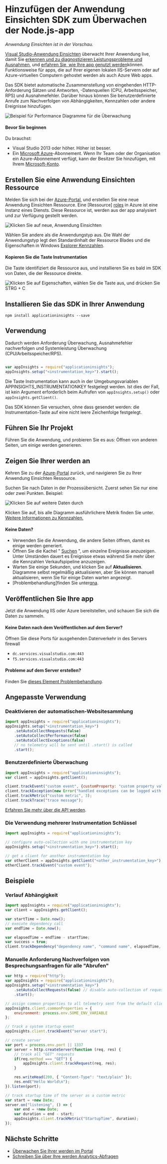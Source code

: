 <properties
    pageTitle="Hinzufügen der Anwendung Einsichten SDK zum Überwachen der app Node.js | Microsoft Azure"
    description="Verwendung, Verfügbarkeit und Leistung von Ihrem lokalen oder Microsoft Azure-Webanwendung mit Anwendung Einsichten zu analysieren."
    services="application-insights"
    documentationCenter=""
    authors="alancameronwills"
    manager="douge"/>

<tags
    ms.service="application-insights"
    ms.workload="tbd"
    ms.tgt_pltfrm="ibiza"
    ms.devlang="na"
    ms.topic="get-started-article"
    ms.date="08/30/2016"
    ms.author="awills"/>


# <a name="add-application-insights-sdk-to-monitor-your-nodejs-app"></a>Hinzufügen der Anwendung Einsichten SDK zum Überwachen der Node.js-app

*Anwendung Einsichten ist in der Vorschau.*

[Visual Studio-Anwendung Einsichten](app-insights-overview.md) überwacht Ihrer Anwendung live, damit Sie [erkennen und zu diagnostizieren Leistungsprobleme und Ausnahmen](app-insights-detect-triage-diagnose.md), und [erfahren Sie, wie Ihre app genutzt werden](app-insights-overview-usage.md)können. Funktionsweise für apps, die auf Ihrer eigenen lokalen IIS-Servern oder auf Azure-virtuellen Computern gehostet werden als auch Azure Web apps.



Das SDK bietet automatische Zusammenstellung von eingehenden HTTP-Anforderung Sätzen und Antworten, -Datenquellen (CPU, Arbeitsspeicher, RPS) und Ausnahmefehler. Darüber hinaus können Sie benutzerdefinierte Anrufe zum Nachverfolgen von Abhängigkeiten, Kennzahlen oder andere Ereignisse hinzufügen.

![Beispiel für Performance Diagramme für die Überwachung](./media/app-insights-nodejs/10-perf.png)


#### <a name="before-you-start"></a>Bevor Sie beginnen

Du brauchst:

* Visual Studio 2013 oder höher. Höher ist besser.
* Ein [Microsoft Azure](http://azure.com)-Abonnement. Wenn Ihr Team oder der Organisation ein Azure-Abonnement verfügt, kann der Besitzer Sie hinzufügen, mit Ihrem [Microsoft-Konto](http://live.com).

## <a name="a-nameaddacreate-an-application-insights-resource"></a><a name="add"></a>Erstellen Sie eine Anwendung Einsichten Ressource

Melden Sie sich bei der [Azure-Portal][portal], und erstellen Sie eine neue Anwendung Einsichten Ressource. Eine [Ressource] [ roles] in Azure ist eine Instanz eines Diensts. Diese Ressource ist, werden aus der app analysiert und zur Verfügung gestellt werden.

![Klicken Sie auf neue, Anwendung Einsichten](./media/app-insights-nodejs/01-new-asp.png)

Wählen Sie andere als die Anwendungstyp aus. Die Wahl der Anwendungstyp legt den Standardinhalt der Ressource Blades und die Eigenschaften in Windows [Explorer Kennzahlen][metrics].

#### <a name="copy-the-instrumentation-key"></a>Kopieren Sie die Taste Instrumentation

Die Taste identifiziert die Ressource aus, und installieren Sie es bald im SDK von Daten, die der Ressource direkte.

![Klicken Sie auf Eigenschaften, wählen Sie die Taste aus, und drücken Sie STRG + C](./media/app-insights-nodejs/02-props-asp.png)


## <a name="a-namesdka-install-the-sdk-in-your-application"></a><a name="sdk"></a>Installieren Sie das SDK in Ihrer Anwendung

```
npm install applicationinsights --save
```

## <a name="usage"></a>Verwendung

Dadurch werden Anforderung Überwachung, Ausnahmefehler nachverfolgen und Systemleistung Überwachung (CPU/Arbeitsspeicher/RPS).

```javascript

var appInsights = require("applicationinsights");
appInsights.setup("<instrumentation_key>").start();
```

Die Taste Instrumentation kann auch in der Umgebungsvariablen APPINSIGHTS_INSTRUMENTATIONKEY festgelegt werden. Ist dies der Fall, ist kein Argument erforderlich beim Aufrufen von `appInsights.setup()` oder `appInsights.getClient()`.

Das SDK können Sie versuchen, ohne dass gesendet werden: die Instrumentation-Taste auf eine nicht leere Zeichenfolge festgelegt.


## <a name="a-nameruna-run-your-project"></a><a name="run"></a>Führen Sie Ihr Projekt

Führen Sie die Anwendung, und probieren Sie es aus: Öffnen von anderen Seiten, um einige werden generieren.


## <a name="a-namemonitora-view-your-telemetry"></a><a name="monitor"></a>Zeigen Sie Ihrer werden an

Kehren Sie zu der [Azure-Portal](https://portal.azure.com) zurück, und navigieren Sie zu Ihrer Anwendung Einsichten Ressource.


Suchen Sie nach Daten in der Prozessübersicht. Zuerst sehen Sie nur eine oder zwei Punkten. Beispiel:

![Klicken Sie auf weitere Daten durch](./media/app-insights-nodejs/12-first-perf.png)

Klicken Sie auf, bis alle Diagramm ausführlichere Metrik finden Sie unter. [Weitere Informationen zu Kennzahlen.][perf]

#### <a name="no-data"></a>Keine Daten?

* Verwenden Sie die Anwendung, die andere Seiten öffnen, damit es einige werden generiert.
* Öffnen Sie die Kachel " [Suchen](app-insights-diagnostic-search.md) ", um einzelne Ereignisse anzuzeigen. Unter Umständen dauert es Ereignisse etwas während Sie mehr über die Kennzahlen Verkaufspipeline anzuzeigen.
* Warten Sie einige Sekunden, und klicken Sie auf **Aktualisieren**. Diagramme selbst regelmäßig aktualisieren, aber Sie können manuell aktualisieren, wenn Sie für einige Daten warten angezeigt.
* [Problembehandlung]finden Sie unter[qna].

## <a name="publish-your-app"></a>Veröffentlichen Sie Ihre app

Jetzt die Anwendung IIS oder Azure bereitstellen, und schauen Sie sich die Daten zu sammeln.


#### <a name="no-data-after-you-publish-to-your-server"></a>Keine Daten nach dem Veröffentlichen auf dem Server?

Öffnen Sie diese Ports für ausgehenden Datenverkehr in des Servers firewall

+ `dc.services.visualstudio.com:443`
+ `f5.services.visualstudio.com:443`


#### <a name="trouble-on-your-build-server"></a>Probleme auf dem Server erstellen?

Finden Sie [dieses Element Problembehandlung](app-insights-asp-net-troubleshoot-no-data.md#NuGetBuild).



## <a name="customized-usage"></a>Angepasste Verwendung 

### <a name="disabling-auto-collection"></a>Deaktivieren der automatischen-Websitesammlung

```javascript
import appInsights = require("applicationinsights");
appInsights.setup("<instrumentation_key>")
    .setAutoCollectRequests(false)
    .setAutoCollectPerformance(false)
    .setAutoCollectExceptions(false)
    // no telemetry will be sent until .start() is called
    .start();
```

### <a name="custom-monitoring"></a>Benutzerdefinierte Überwachung

```javascript
import appInsights = require("applicationinsights");
var client = appInsights.getClient();

client.trackEvent("custom event", {customProperty: "custom property value"});
client.trackException(new Error("handled exceptions can be logged with this method"));
client.trackMetric("custom metric", 3);
client.trackTrace("trace message");
```

[Erfahren Sie mehr über die API werden](app-insights-api-custom-events-metrics.md).

### <a name="using-multiple-instrumentation-keys"></a>Die Verwendung mehrerer Instrumentation Schlüssel

```javascript
import appInsights = require("applicationinsights");

// configure auto-collection with one instrumentation key
appInsights.setup("<instrumentation_key>").start();

// get a client for another instrumentation key
var otherClient = appInsights.getClient("<other_instrumentation_key>");
otherClient.trackEvent("custom event");
```

## <a name="examples"></a>Beispiele

### <a name="tracking-dependency"></a>Verlauf Abhängigkeit

```javascript
import appInsights = require("applicationinsights");
var client = appInsights.getClient();

var startTime = Date.now();
// execute dependency call
var endTime = Date.now();

var elapsedTime = endTime - startTime;
var success = true;
client.trackDependency("dependency name", "command name", elapsedTime, success);
```



### <a name="manual-request-tracking-of-all-get-requests"></a>Manuelle Anforderung Nachverfolgen von Besprechungsanfragen für alle "Abrufen"

```javascript
var http = require("http");
var appInsights = require("applicationinsights");
appInsights.setup("<instrumentation_key>")
    .setAutoCollectRequests(false) // disable auto-collection of requests for this example
    .start();

// assign common properties to all telemetry sent from the default client
appInsights.client.commonProperties = {
    environment: process.env.SOME_ENV_VARIABLE
};

// track a system startup event
appInsights.client.trackEvent("server start");

// create server
var port = process.env.port || 1337
var server = http.createServer(function (req, res) {
    // track all "GET" requests
    if(req.method === "GET") {
        appInsights.client.trackRequest(req, res);
    }

    res.writeHead(200, { "Content-Type": "text/plain" });
    res.end("Hello World\n");
}).listen(port);

// track startup time of the server as a custom metric
var start = +new Date;
server.on("listening", () => {
    var end = +new Date;
    var duration = end - start;
    appInsights.client.trackMetric("StartupTime", duration);
});
```

## <a name="next-steps"></a>Nächste Schritte

* [Überwachen Sie Ihrer werden im Portal](app-insights-dashboards.md)
* [Schreiben Sie über Ihre werden Analytics-Abfragen](app-insights-analytics-tour.md)



<!--Link references-->

[knowUsers]: app-insights-overview-usage.md
[metrics]: app-insights-metrics-explorer.md
[perf]: app-insights-web-monitor-performance.md
[portal]: http://portal.azure.com/
[qna]: app-insights-troubleshoot-faq.md
[roles]: app-insights-resources-roles-access-control.md
